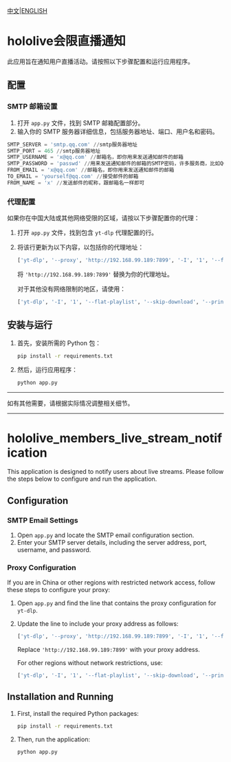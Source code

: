 [中文](#hololive会限直播通知)|[ENGLISH](#hololive_members_live_stream_notification)
# hololive会限直播通知

此应用旨在通知用户直播活动。请按照以下步骤配置和运行应用程序。

## 配置

### SMTP 邮箱设置

1. 打开 `app.py` 文件，找到 SMTP 邮箱配置部分。
2. 输入你的 SMTP 服务器详细信息，包括服务器地址、端口、用户名和密码。
```python
SMTP_SERVER = 'smtp.qq.com' //smtp服务器地址
SMTP_PORT = 465 //smtp服务器地址
SMTP_USERNAME = 'x@qq.com' //邮箱名，即你用来发送通知邮件的邮箱
SMTP_PASSWORD = 'passwd' //用来发送通知邮件的邮箱的SMTP密码，许多服务商，比如QQ，是有独立SMTP密码的，请自行搜索
FROM_EMAIL = 'x@qq.com' //邮箱名，即你用来发送通知邮件的邮箱
TO_EMAIL = 'yourself@qq.com' //接受邮件的邮箱
FROM_NAME = 'x' //发送邮件的昵称，跟邮箱名一样即可
```

### 代理配置

如果你在中国大陆或其他网络受限的区域，请按以下步骤配置你的代理：

1. 打开 `app.py` 文件，找到包含 `yt-dlp` 代理配置的行。
2. 将该行更新为以下内容，以包括你的代理地址：
   ```python
   ['yt-dlp', '--proxy', 'http://192.168.99.189:7899', '-I', '1', '--flat-playlist', '--skip-download', '--print', 'live_status', url]
   ```
   将 `'http://192.168.99.189:7899'` 替换为你的代理地址。

   对于其他没有网络限制的地区，请使用：
   ```python
   ['yt-dlp', '-I', '1', '--flat-playlist', '--skip-download', '--print', 'live_status', url]
   ```

## 安装与运行

1. 首先，安装所需的 Python 包：
   ```bash
   pip install -r requirements.txt
   ```
2. 然后，运行应用程序：
   ```bash
   python app.py
   ```

---

如有其他需要，请根据实际情况调整相关细节。

---

# hololive_members_live_stream_notification

This application is designed to notify users about live streams. Please follow the steps below to configure and run the application.

## Configuration

### SMTP Email Settings

1. Open `app.py` and locate the SMTP email configuration section.
2. Enter your SMTP server details, including the server address, port, username, and password.

### Proxy Configuration

If you are in China or other regions with restricted network access, follow these steps to configure your proxy:

1. Open `app.py` and find the line that contains the proxy configuration for `yt-dlp`.
2. Update the line to include your proxy address as follows:
   ```python
   ['yt-dlp', '--proxy', 'http://192.168.99.189:7899', '-I', '1', '--flat-playlist', '--skip-download', '--print', 'live_status', url]
   ```
   Replace `'http://192.168.99.189:7899'` with your proxy address.

   For other regions without network restrictions, use:
   ```python
   ['yt-dlp', '-I', '1', '--flat-playlist', '--skip-download', '--print', 'live_status', url]
   ```

## Installation and Running

1. First, install the required Python packages:
   ```bash
   pip install -r requirements.txt
   ```
2. Then, run the application:
   ```bash
   python app.py
   ```
